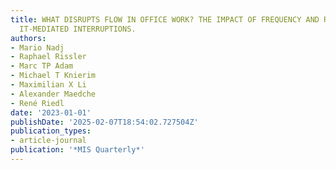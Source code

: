 ```yaml
---
title: WHAT DISRUPTS FLOW IN OFFICE WORK? THE IMPACT OF FREQUENCY AND RELEVANCE OF
  IT-MEDIATED INTERRUPTIONS.
authors:
- Mario Nadj
- Raphael Rissler
- Marc TP Adam
- Michael T Knierim
- Maximilian X Li
- Alexander Maedche
- René Riedl
date: '2023-01-01'
publishDate: '2025-02-07T18:54:02.727504Z'
publication_types:
- article-journal
publication: '*MIS Quarterly*'
---
```

